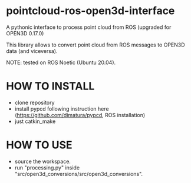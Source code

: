 # pointcloud-ros-open3d-interface
A pythonic interface to process point cloud from ROS (upgraded for OPEN3D 0.17.0)

This library allows to convert point cloud from ROS messages to OPEN3D data (and viceversa).

NOTE: tested on ROS Noetic (Ubuntu 20.04).

# HOW TO INSTALL
- clone repository
- install pypcd following instruction here (https://github.com/dimatura/pypcd, ROS installation)
- just catkin_make

# HOW TO USE
- source the workspace.
- run "processing.py" inside "src/open3d_conversions/src/open3d_conversions".
